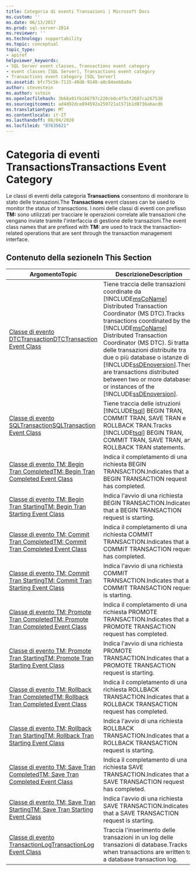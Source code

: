 ```yaml
---
title: Categoria di eventi Transazioni | Microsoft Docs
ms.custom: ''
ms.date: 06/13/2017
ms.prod: sql-server-2014
ms.reviewer: ''
ms.technology: supportability
ms.topic: conceptual
topic_type:
- apiref
helpviewer_keywords:
- SQL Server event classes, Transactions event category
- event classes [SQL Server], Transactions event category
- Transactions event category [SQL Server]
ms.assetid: bfc75c5b-7115-49d8-9148-a0c84ee66a9a
author: stevestein
ms.author: sstein
ms.openlocfilehash: 3b68a91fb166797c220cb0c4f5cf2607ca267538
ms.sourcegitcommit: ad4d92dce894592a259721a1571b1d8736abacdb
ms.translationtype: MT
ms.contentlocale: it-IT
ms.lasthandoff: 08/04/2020
ms.locfileid: "87635621"
---
```

# <a name="transactions-event-category"></a><span data-ttu-id="c8038-102">Categoria di eventi Transactions</span><span class="sxs-lookup"><span data-stu-id="c8038-102">Transactions Event Category</span></span>
  <span data-ttu-id="c8038-103">Le classi di eventi della categoria **Transactions** consentono di monitorare lo stato delle transazioni.</span><span class="sxs-lookup"><span data-stu-id="c8038-103">The **Transactions** event classes can be used to monitor the status of transactions.</span></span> <span data-ttu-id="c8038-104">I nomi delle classi di eventi con prefisso **TM:** sono utilizzati per tracciare le operazioni correlate alle transazioni che vengano inviate tramite l'interfaccia di gestione delle transazioni.</span><span class="sxs-lookup"><span data-stu-id="c8038-104">The event class names that are prefixed with **TM:** are used to track the transaction-related operations that are sent through the transaction management interface.</span></span>  
  
## <a name="in-this-section"></a><span data-ttu-id="c8038-105">Contenuto della sezione</span><span class="sxs-lookup"><span data-stu-id="c8038-105">In This Section</span></span>  
  
|<span data-ttu-id="c8038-106">Argomento</span><span class="sxs-lookup"><span data-stu-id="c8038-106">Topic</span></span>|<span data-ttu-id="c8038-107">Descrizione</span><span class="sxs-lookup"><span data-stu-id="c8038-107">Description</span></span>|  
|-----------|-----------------|  
|[<span data-ttu-id="c8038-108">Classe di evento DTCTransaction</span><span class="sxs-lookup"><span data-stu-id="c8038-108">DTCTransaction Event Class</span></span>](dtctransaction-event-class.md)|<span data-ttu-id="c8038-109">Tiene traccia delle transazioni coordinate da [!INCLUDE[msCoName](../../includes/msconame-md.md)] Distributed Transaction Coordinator (MS DTC).</span><span class="sxs-lookup"><span data-stu-id="c8038-109">Tracks transactions coordinated by the [!INCLUDE[msCoName](../../includes/msconame-md.md)] Distributed Transaction Coordinator (MS DTC).</span></span> <span data-ttu-id="c8038-110">Si tratta delle transazioni distribuite tra due o più database o istanze di [!INCLUDE[ssDEnoversion](../../includes/ssdenoversion-md.md)].</span><span class="sxs-lookup"><span data-stu-id="c8038-110">These are transactions distributed between two or more databases or instances of the [!INCLUDE[ssDEnoversion](../../includes/ssdenoversion-md.md)].</span></span>|  
|[<span data-ttu-id="c8038-111">Classe di evento SQLTransaction</span><span class="sxs-lookup"><span data-stu-id="c8038-111">SQLTransaction Event Class</span></span>](sqltransaction-event-class.md)|<span data-ttu-id="c8038-112">Tiene traccia delle istruzioni [!INCLUDE[tsql](../../includes/tsql-md.md)] BEGIN TRAN, COMMIT TRAN, SAVE TRAN e ROLLBACK TRAN.</span><span class="sxs-lookup"><span data-stu-id="c8038-112">Tracks [!INCLUDE[tsql](../../includes/tsql-md.md)] BEGIN TRAN, COMMIT TRAN, SAVE TRAN, and ROLLBACK TRAN statements.</span></span>|  
|[<span data-ttu-id="c8038-113">Classe di evento TM: Begin Tran Completed</span><span class="sxs-lookup"><span data-stu-id="c8038-113">TM: Begin Tran Completed Event Class</span></span>](tm-begin-tran-completed-event-class.md)|<span data-ttu-id="c8038-114">Indica il completamento di una richiesta BEGIN TRANSACTION.</span><span class="sxs-lookup"><span data-stu-id="c8038-114">Indicates that a BEGIN TRANSACTION request has completed.</span></span>|  
|[<span data-ttu-id="c8038-115">Classe di evento TM: Begin Tran Starting</span><span class="sxs-lookup"><span data-stu-id="c8038-115">TM: Begin Tran Starting Event Class</span></span>](tm-begin-tran-starting-event-class.md)|<span data-ttu-id="c8038-116">Indica l'avvio di una richiesta BEGIN TRANSACTION.</span><span class="sxs-lookup"><span data-stu-id="c8038-116">Indicates that a BEGIN TRANSACTION request is starting.</span></span>|  
|[<span data-ttu-id="c8038-117">Classe di evento TM: Commit Tran Completed</span><span class="sxs-lookup"><span data-stu-id="c8038-117">TM: Commit Tran Completed Event Class</span></span>](tm-commit-tran-completed-event-class.md)|<span data-ttu-id="c8038-118">Indica il completamento di una richiesta COMMIT TRANSACTION.</span><span class="sxs-lookup"><span data-stu-id="c8038-118">Indicates that a COMMIT TRANSACTION request has completed.</span></span>|  
|[<span data-ttu-id="c8038-119">Classe di evento TM: Commit Tran Starting</span><span class="sxs-lookup"><span data-stu-id="c8038-119">TM: Commit Tran Starting Event Class</span></span>](tm-commit-tran-starting-event-class.md)|<span data-ttu-id="c8038-120">Indica l'avvio di una richiesta COMMIT TRANSACTION.</span><span class="sxs-lookup"><span data-stu-id="c8038-120">Indicates that a COMMIT TRANSACTION request is starting.</span></span>|  
|[<span data-ttu-id="c8038-121">Classe di evento TM: Promote Tran Completed</span><span class="sxs-lookup"><span data-stu-id="c8038-121">TM: Promote Tran Completed Event Class</span></span>](tm-promote-tran-completed-event-class.md)|<span data-ttu-id="c8038-122">Indica il completamento di una richiesta PROMOTE TRANSACTION.</span><span class="sxs-lookup"><span data-stu-id="c8038-122">Indicates that a PROMOTE TRANSACTION request has completed.</span></span>|  
|[<span data-ttu-id="c8038-123">Classe di evento TM: Promote Tran Starting</span><span class="sxs-lookup"><span data-stu-id="c8038-123">TM: Promote Tran Starting Event Class</span></span>](tm-promote-tran-starting-event-class.md)|<span data-ttu-id="c8038-124">Indica l'avvio di una richiesta PROMOTE TRANSACTION.</span><span class="sxs-lookup"><span data-stu-id="c8038-124">Indicates that a PROMOTE TRANSACTION request is starting.</span></span>|  
|[<span data-ttu-id="c8038-125">Classe di evento TM: Rollback Tran Completed</span><span class="sxs-lookup"><span data-stu-id="c8038-125">TM: Rollback Tran Completed Event Class</span></span>](tm-rollback-tran-completed-event-class.md)|<span data-ttu-id="c8038-126">Indica il completamento di una richiesta ROLLBACK TRANSACTION.</span><span class="sxs-lookup"><span data-stu-id="c8038-126">Indicates that a ROLLBACK TRANSACTION request has completed.</span></span>|  
|[<span data-ttu-id="c8038-127">Classe di evento TM: Rollback Tran Starting</span><span class="sxs-lookup"><span data-stu-id="c8038-127">TM: Rollback Tran Starting Event Class</span></span>](tm-rollback-tran-starting-event-class.md)|<span data-ttu-id="c8038-128">Indica l'avvio di una richiesta ROLLBACK TRANSACTION.</span><span class="sxs-lookup"><span data-stu-id="c8038-128">Indicates that a ROLLBACK TRANSACTION request is starting.</span></span>|  
|[<span data-ttu-id="c8038-129">Classe di evento TM: Save Tran Completed</span><span class="sxs-lookup"><span data-stu-id="c8038-129">TM: Save Tran Completed Event Class</span></span>](tm-save-tran-completed-event-class.md)|<span data-ttu-id="c8038-130">Indica il completamento di una richiesta SAVE TRANSACTION.</span><span class="sxs-lookup"><span data-stu-id="c8038-130">Indicates that a SAVE TRANSACTION request has completed.</span></span>|  
|[<span data-ttu-id="c8038-131">Classe di evento TM: Save Tran Starting</span><span class="sxs-lookup"><span data-stu-id="c8038-131">TM: Save Tran Starting Event Class</span></span>](tm-save-tran-starting-event-class.md)|<span data-ttu-id="c8038-132">Indica l'avvio di una richiesta SAVE TRANSACTION.</span><span class="sxs-lookup"><span data-stu-id="c8038-132">Indicates that a SAVE TRANSACTION request is starting.</span></span>|  
|[<span data-ttu-id="c8038-133">Classe di evento TransactionLog</span><span class="sxs-lookup"><span data-stu-id="c8038-133">TransactionLog Event Class</span></span>](transactionlog-event-class.md)|<span data-ttu-id="c8038-134">Traccia l'inserimento delle transazioni in un log delle transazioni di database.</span><span class="sxs-lookup"><span data-stu-id="c8038-134">Tracks when transactions are written to a database transaction log.</span></span>|  
  
  

